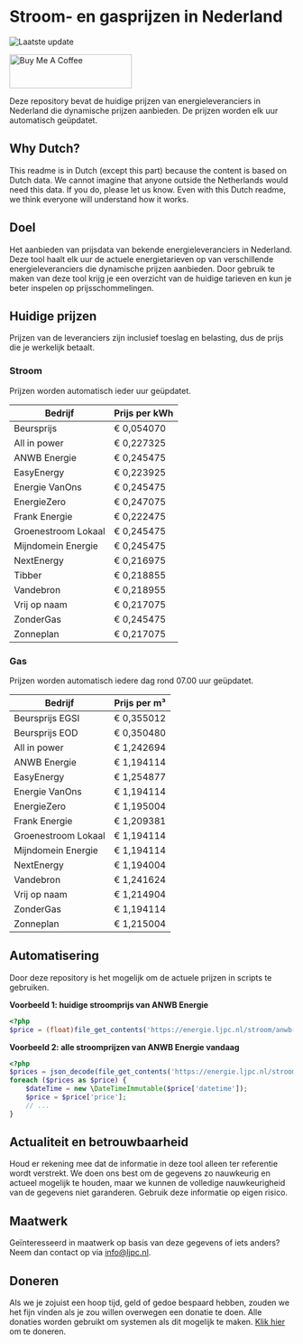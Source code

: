 # Stroom- en gasprijzen in Nederland

![Laatste update](https://img.shields.io/badge/laatste%20update-2024--09--15%2009%3A00%20CET-brightgreen)

<a href="https://www.buymeacoffee.com/Lars-" target="_blank"><img src="https://cdn.buymeacoffee.com/buttons/v2/default-orange.png" alt="Buy Me A Coffee" height="60" style="height: 60px !important;width: 217px !important;" ></a>

Deze repository bevat de huidige prijzen van energieleveranciers in Nederland die dynamische prijzen aanbieden. De prijzen worden elk uur automatisch geüpdatet.

## Why Dutch?

This readme is in Dutch (except this part) because the content is based on Dutch data. We cannot imagine that anyone outside the Netherlands would need this data. If you do, please let us know. Even with this Dutch readme, we think
everyone will understand how it works.

## Doel

Het aanbieden van prijsdata van bekende energieleveranciers in Nederland. Deze tool haalt elk uur de actuele energietarieven op van verschillende energieleveranciers die dynamische prijzen aanbieden. Door gebruik te maken van deze tool
krijg je een overzicht van de huidige tarieven en kun je beter inspelen op prijsschommelingen.

## Huidige prijzen

Prijzen van de leveranciers zijn inclusief toeslag en belasting, dus de prijs die je werkelijk betaalt.

### Stroom

Prijzen worden automatisch ieder uur geüpdatet.

 Bedrijf | Prijs per kWh 
---------|---------------
Beursprijs | € 0,054070
All in power | € 0,227325
ANWB Energie | € 0,245475
EasyEnergy | € 0,223925
Energie VanOns | € 0,245475
EnergieZero | € 0,247075
Frank Energie | € 0,222475
Groenestroom Lokaal | € 0,245475
Mijndomein Energie | € 0,245475
NextEnergy | € 0,216975
Tibber | € 0,218855
Vandebron | € 0,218955
Vrij op naam | € 0,217075
ZonderGas | € 0,245475
Zonneplan | € 0,217075


### Gas

Prijzen worden automatisch iedere dag rond 07.00 uur geüpdatet.

 Bedrijf | Prijs per m³ 
---------|--------------
Beursprijs EGSI | € 0,355012
Beursprijs EOD | € 0,350480
All in power | € 1,242694
ANWB Energie | € 1,194114
EasyEnergy | € 1,254877
Energie VanOns | € 1,194114
EnergieZero | € 1,195004
Frank Energie | € 1,209381
Groenestroom Lokaal | € 1,194114
Mijndomein Energie | € 1,194114
NextEnergy | € 1,194004
Vandebron | € 1,241624
Vrij op naam | € 1,214904
ZonderGas | € 1,194114
Zonneplan | € 1,215004


## Automatisering

Door deze repository is het mogelijk om de actuele prijzen in scripts te gebruiken.

**Voorbeeld 1: huidige stroomprijs van ANWB Energie**

```php
<?php
$price = (float)file_get_contents('https://energie.ljpc.nl/stroom/anwb-energie-nu.txt');

```

**Voorbeeld 2: alle stroomprijzen van ANWB Energie vandaag**

```php
<?php
$prices = json_decode(file_get_contents('https://energie.ljpc.nl/stroom/all-in-power-vandaag.json'),true);
foreach ($prices as $price) {
    $dateTime = new \DateTimeImmutable($price['datetime']);
    $price = $price['price'];
    // ...
}
```

## Actualiteit en betrouwbaarheid

Houd er rekening mee dat de informatie in deze tool alleen ter referentie wordt verstrekt. We doen ons best om de gegevens zo nauwkeurig en actueel mogelijk te houden, maar we kunnen de volledige nauwkeurigheid van de gegevens niet
garanderen. Gebruik deze informatie op eigen risico.

## Maatwerk

Geïnteresseerd in maatwerk op basis van deze gegevens of iets anders? Neem dan contact op
via [info@ljpc.nl](mailto:info@ljpc.nl?subject=Energie%20prijzen).

## Doneren

Als we je zojuist een hoop tijd, geld of gedoe bespaard hebben, zouden we het fijn vinden als je zou willen overwegen een
donatie te doen. Alle donaties worden gebruikt om systemen als dit mogelijk te
maken. [Klik hier](https://www.buymeacoffee.com/Lars-) om te doneren.

